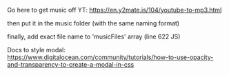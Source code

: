 Go here to get music off YT: https://en.y2mate.is/104/youtube-to-mp3.html

then put it in the music folder (with the same naming format)

finally, add exact file name to 'musicFiles' array (line 622 JS)

Docs to style modal: https://www.digitalocean.com/community/tutorials/how-to-use-opacity-and-transparency-to-create-a-modal-in-css
